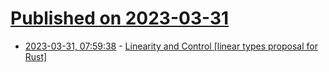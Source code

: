 # [Published on 2023-03-31](index.md)

* [2023-03-31, 07:59:38](https://lobste.rs/s/rgm7zb/linearity_control_linear_types_proposal) - [Linearity and Control [linear types proposal for Rust]](https://blog.yoshuawuyts.com/linearity-and-control/)
